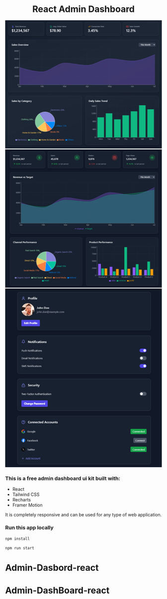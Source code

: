 <h1 align="center">React Admin Dashboard</h1>

![Demo App](/public/screenshot-for-readme-1.png)
![Demo App](/public/screenshot-for-readme-2.png)
![Demo App](/public/screenshot-for-readme-3.png)


### This is a free admin dashboard ui kit built with:

-   React
-   Tailwind CSS
-   Recharts
-   Framer Motion

It is completely responsive and can be used for any type of web application.

### Run this app locally

```shell
npm install
```

```shell
npm run start
```
# Admin-Dasbord-react
# Admin-DashBoard-react
